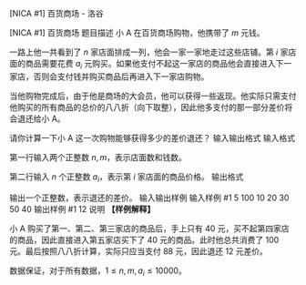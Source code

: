 



[NICA #1] 百货商场 - 洛谷














[NICA #1] 百货商场
题目描述
小 A 在百货商场购物，他携带了 $m$ 元钱。

一路上他一共看到了 $n$ 家店面排成一列，他会一家一家地走过这些店铺。第 $i$ 家店面的商品需要花费 $a_i$ 元购买。如果他支付不起这一家店的商品他会直接进入下一家店，否则会支付钱并购买商品后再进入下一家店购物。

当他购物完成后，由于他是商场的大会员，他可以获得一些返现。他实际只需支付他购买的所有商品的总价的八八折（向下取整），因此他多支付的那一部分差价将会退还给小 A。

请你计算一下小 A 这一次购物能够获得多少的差价退还？
输入输出格式
输入格式

第一行输入两个正整数 $n,m$，表示店面数和钱数。

第二行输入 $n$ 个正整数 $a_i$，表示第 $i$ 家店面的商品价格。
输出格式

输出一个正整数，表示退还的差价。
输入输出样例
输入样例 #1
5 100
10 20 30 50 40
输出样例 #1
12
说明
**【样例解释】**

小 A 购买了第一、第二、第三家店的商品后，手上只有 $40$ 元，买不起第四家店的商品，因此直接进入第五家店买下了 $40$ 元的商品。此时他总共消费了 $100$ 元。最后按照八八折计算，实际只应当支付 $88$ 元，因此退还 $12$ 元差价。

数据保证，对于所有数据，$1 \leq n,m,a_i \leq 10000$。






